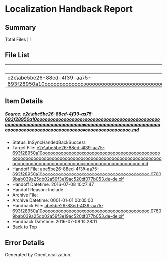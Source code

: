 # <a name='report-top'></a> Localization Handback Report

## Summary
 Total Files | 1

## File List
 Source File | Status | Details 
 ----------- | ------ | ------- 
 [e2e\abe5be26-88ed-4f39-aa75-693f28950a10ooooooooooooooooooooooooooooooooooooooooooooooooooooooooooooooooooooooooooooooooooooooooooooooooooooooooooooooooooooooooooooooooooooooooooooooooooooooo.md](https://github.com/OpenLocalizationTestOrg/oltest/blob/f2343dfc8dbc681517bb170f9708d163b2a20de6/e2e/abe5be26-88ed-4f39-aa75-693f28950a10ooooooooooooooooooooooooooooooooooooooooooooooooooooooooooooooooooooooooooooooooooooooooooooooooooooooooooooooooooooooooooooooooooooooooooooooooooooooo.md) | InSyncHandedBackSuccess | [Details](#5c18f96683179fa1755bcbc97527d3c505790d972)

## Item Details
##### <a name='5c18f96683179fa1755bcbc97527d3c505790d972'></a> Source: [e2e\abe5be26-88ed-4f39-aa75-693f28950a10ooooooooooooooooooooooooooooooooooooooooooooooooooooooooooooooooooooooooooooooooooooooooooooooooooooooooooooooooooooooooooooooooooooooooooooooooooooooo.md](https://github.com/OpenLocalizationTestOrg/oltest/blob/f2343dfc8dbc681517bb170f9708d163b2a20de6/e2e/abe5be26-88ed-4f39-aa75-693f28950a10ooooooooooooooooooooooooooooooooooooooooooooooooooooooooooooooooooooooooooooooooooooooooooooooooooooooooooooooooooooooooooooooooooooooooooooooooooooooo.md)
* Status: InSyncHandedBackSuccess
* Target File: [e2e\abe5be26-88ed-4f39-aa75-693f28950a10ooooooooooooooooooooooooooooooooooooooooooooooooooooooooooooooooooooooooooooooooooooooooooooooooooooooooooooooooooooooooooooooooooooooooooooooooooooooo.md](https://github.com/OpenLocalizationTestOrg/oltest-dede-fly/blob/64e4d47d73d24e395e13c0c21c1692c9040d978b/e2e/abe5be26-88ed-4f39-aa75-693f28950a10ooooooooooooooooooooooooooooooooooooooooooooooooooooooooooooooooooooooooooooooooooooooooooooooooooooooooooooooooooooooooooooooooooooooooooooooooooooooo.md)
* Handoff File: [abe5be26-88ed-4f39-aa75-693f28950a10ooooooooooooooooooooooooooooooooooooooooo.07609bab039a25db02a59f3e19ac520df077b053.de-de.xlf](https://github.com/OpenLocalizationTestOrg/olhandoff-e2e/blob/0de16f3fa64a36f903178919a64a7be5a858a1f4/ol-handoff/OpenLocalizationTestOrg/oltest-dede-fly/ci/ht/abe5be26-88ed-4f39-aa75-693f28950a10ooooooooooooooooooooooooooooooooooooooooo.07609bab039a25db02a59f3e19ac520df077b053.de-de.xlf)
* Handoff Datetime: 2016-07-08 10:27:47
* Handoff Reason: Include
* Archive File: 
* Archive Datetime: 0001-01-01 00:00:00
* Handback File: [abe5be26-88ed-4f39-aa75-693f28950a10ooooooooooooooooooooooooooooooooooooooooo.07609bab039a25db02a59f3e19ac520df077b053.de-de.xlf](https://github.com/OpenLocalizationTestOrg/olhandback-e2e/blob/5968b262a8a60c6e7876829eff6cc4baf9c5bfae/ol-handback/OpenLocalizationTestOrg/oltest-dede-fly/ci/ht/abe5be26-88ed-4f39-aa75-693f28950a10ooooooooooooooooooooooooooooooooooooooooo.07609bab039a25db02a59f3e19ac520df077b053.de-de.xlf)
* Handback Datetime: 2016-07-08 10:28:11
* [Back to Top](#report-top)


## Error Details

Generated by OpenLocalization.
